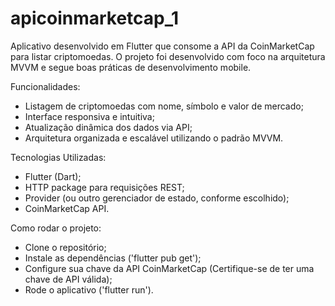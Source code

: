 # apicoinmarketcap_1

Aplicativo desenvolvido em Flutter que consome a API da CoinMarketCap para listar criptomoedas. 
O projeto foi desenvolvido com foco na arquitetura MVVM e segue boas práticas de desenvolvimento mobile.

Funcionalidades:
- Listagem de criptomoedas com nome, símbolo e valor de mercado;
- Interface responsiva e intuitiva;
- Atualização dinâmica dos dados via API;
- Arquitetura organizada e escalável utilizando o padrão MVVM.

Tecnologias Utilizadas:
- Flutter (Dart);
- HTTP package para requisições REST;
- Provider (ou outro gerenciador de estado, conforme escolhido);
- CoinMarketCap API.

Como rodar o projeto:
- Clone o repositório;
- Instale as dependências ('flutter pub get');
- Configure sua chave da API CoinMarketCap (Certifique-se de ter uma chave de API válida);
- Rode o aplicativo ('flutter run').
